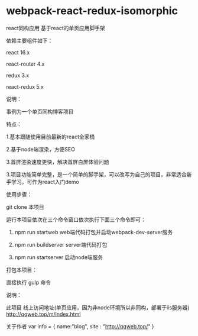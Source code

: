 # webpack-react-redux-isomorphic
react同构应用
基于react的单页应用脚手架

依赖主要组件如下：

react 16.x

react-router 4.x

redux 3.x

react-redux 5.x


说明：

事例为一个单页同构博客项目


特点：

1.基本跟随使用目前最新的react全家桶

2.基于node端渲染，方便SEO

3.首屏渲染速度更快，解决首屏白屏体验问题

3.项目功能简单完整，是一个简单的脚手架，可以改写为自己的项目，非常适合新手学习，可作为react入门demo


使用步骤：

git clone 本项目

运行本项目依次在三个命令窗口依次执行下面三个命令即可：

1. npm run startweb web端代码打包并启动webpack-dev-server服务

2. npm run buildserver server端代码打包

3. npm run startserver 启动node端服务


打包本项目：

直接执行 gulp 命令


说明：

此项目 线上访问地址(单页应用，因为非node环境所以非同构，部署于iis服务器) http://qqweb.top/m/index.html



关于作者
  var info = {
    name:"blog",
    site : "http://qqweb.top/"
  }
